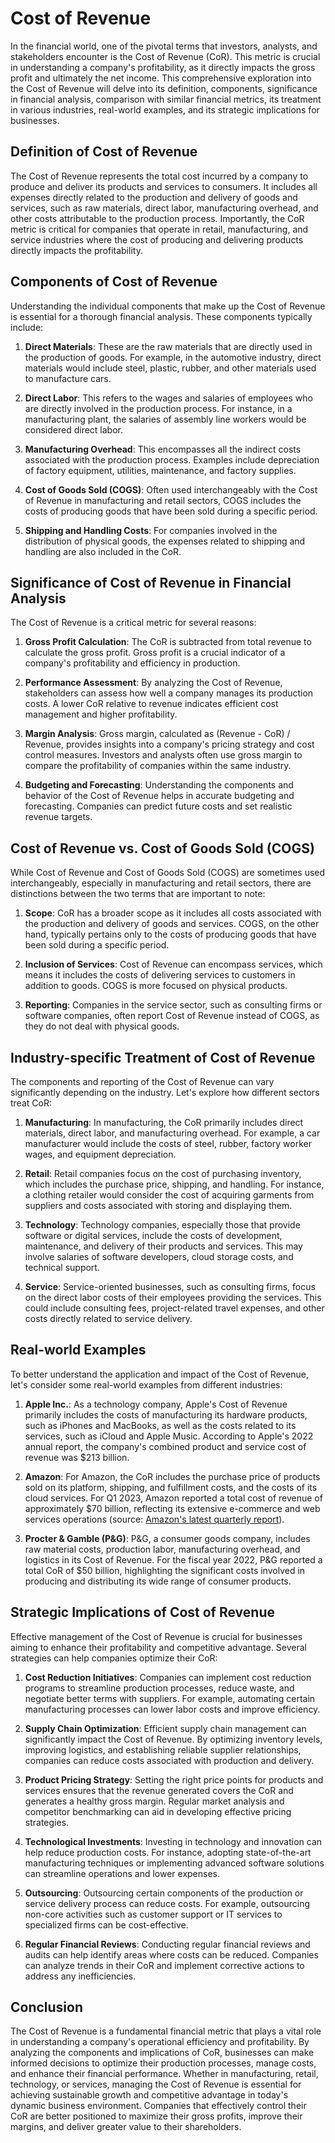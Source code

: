 # Cost of Revenue

In the financial world, one of the pivotal terms that investors, analysts, and stakeholders encounter is the Cost of Revenue (CoR). This metric is crucial in understanding a company's profitability, as it directly impacts the gross profit and ultimately the net income. This comprehensive exploration into the Cost of Revenue will delve into its definition, components, significance in financial analysis, comparison with similar financial metrics, its treatment in various industries, real-world examples, and its strategic implications for businesses.

## Definition of Cost of Revenue

The Cost of Revenue represents the total cost incurred by a company to produce and deliver its products and services to consumers. It includes all expenses directly related to the production and delivery of goods and services, such as raw materials, direct labor, manufacturing overhead, and other costs attributable to the production process. Importantly, the CoR metric is critical for companies that operate in retail, manufacturing, and service industries where the cost of producing and delivering products directly impacts the profitability.

## Components of Cost of Revenue

Understanding the individual components that make up the Cost of Revenue is essential for a thorough financial analysis. These components typically include:

1. **Direct Materials**: These are the raw materials that are directly used in the production of goods. For example, in the automotive industry, direct materials would include steel, plastic, rubber, and other materials used to manufacture cars.

2. **Direct Labor**: This refers to the wages and salaries of employees who are directly involved in the production process. For instance, in a manufacturing plant, the salaries of assembly line workers would be considered direct labor.

3. **Manufacturing Overhead**: This encompasses all the indirect costs associated with the production process. Examples include depreciation of factory equipment, utilities, maintenance, and factory supplies.

4. **Cost of Goods Sold (COGS)**: Often used interchangeably with the Cost of Revenue in manufacturing and retail sectors, COGS includes the costs of producing goods that have been sold during a specific period.

5. **Shipping and Handling Costs**: For companies involved in the distribution of physical goods, the expenses related to shipping and handling are also included in the CoR.

## Significance of Cost of Revenue in Financial Analysis

The Cost of Revenue is a critical metric for several reasons:

1. **Gross Profit Calculation**: The CoR is subtracted from total revenue to calculate the gross profit. Gross profit is a crucial indicator of a company's profitability and efficiency in production.

2. **Performance Assessment**: By analyzing the Cost of Revenue, stakeholders can assess how well a company manages its production costs. A lower CoR relative to revenue indicates efficient cost management and higher profitability.

3. **Margin Analysis**: Gross margin, calculated as (Revenue - CoR) / Revenue, provides insights into a company's pricing strategy and cost control measures. Investors and analysts often use gross margin to compare the profitability of companies within the same industry.

4. **Budgeting and Forecasting**: Understanding the components and behavior of the Cost of Revenue helps in accurate budgeting and forecasting. Companies can predict future costs and set realistic revenue targets.

## Cost of Revenue vs. Cost of Goods Sold (COGS)

While Cost of Revenue and Cost of Goods Sold (COGS) are sometimes used interchangeably, especially in manufacturing and retail sectors, there are distinctions between the two terms that are important to note:

1. **Scope**: CoR has a broader scope as it includes all costs associated with the production and delivery of goods and services. COGS, on the other hand, typically pertains only to the costs of producing goods that have been sold during a specific period.

2. **Inclusion of Services**: Cost of Revenue can encompass services, which means it includes the costs of delivering services to customers in addition to goods. COGS is more focused on physical products.

3. **Reporting**: Companies in the service sector, such as consulting firms or software companies, often report Cost of Revenue instead of COGS, as they do not deal with physical goods.

## Industry-specific Treatment of Cost of Revenue

The components and reporting of the Cost of Revenue can vary significantly depending on the industry. Let's explore how different sectors treat CoR:

1. **Manufacturing**: In manufacturing, the CoR primarily includes direct materials, direct labor, and manufacturing overhead. For example, a car manufacturer would include the costs of steel, rubber, factory worker wages, and equipment depreciation.

2. **Retail**: Retail companies focus on the cost of purchasing inventory, which includes the purchase price, shipping, and handling. For instance, a clothing retailer would consider the cost of acquiring garments from suppliers and costs associated with storing and displaying them.

3. **Technology**: Technology companies, especially those that provide software or digital services, include the costs of development, maintenance, and delivery of their products and services. This may involve salaries of software developers, cloud storage costs, and technical support.

4. **Service**: Service-oriented businesses, such as consulting firms, focus on the direct labor costs of their employees providing the services. This could include consulting fees, project-related travel expenses, and other costs directly related to service delivery.

## Real-world Examples

To better understand the application and impact of the Cost of Revenue, let's consider some real-world examples from different industries:

1. **Apple Inc.**: As a technology company, Apple's Cost of Revenue primarily includes the costs of manufacturing its hardware products, such as iPhones and MacBooks, as well as the costs related to its services, such as iCloud and Apple Music. According to Apple's 2022 annual report, the company's combined product and service cost of revenue was $213 billion.

2. **Amazon**: For Amazon, the CoR includes the purchase price of products sold on its platform, shipping, and fulfillment costs, and the costs of its cloud services. For Q1 2023, Amazon reported a total cost of revenue of approximately $70 billion, reflecting its extensive e-commerce and web services operations (source: [Amazon's latest quarterly report](https://www.amazon.com/ir)).

3. **Procter & Gamble (P&G)**: P&G, a consumer goods company, includes raw material costs, production labor, manufacturing overhead, and logistics in its Cost of Revenue. For the fiscal year 2022, P&G reported a total CoR of $50 billion, highlighting the significant costs involved in producing and distributing its wide range of consumer products.

## Strategic Implications of Cost of Revenue

Effective management of the Cost of Revenue is crucial for businesses aiming to enhance their profitability and competitive advantage. Several strategies can help companies optimize their CoR:

1. **Cost Reduction Initiatives**: Companies can implement cost reduction programs to streamline production processes, reduce waste, and negotiate better terms with suppliers. For example, automating certain manufacturing processes can lower labor costs and improve efficiency.

2. **Supply Chain Optimization**: Efficient supply chain management can significantly impact the Cost of Revenue. By optimizing inventory levels, improving logistics, and establishing reliable supplier relationships, companies can reduce costs associated with production and delivery.

3. **Product Pricing Strategy**: Setting the right price points for products and services ensures that the revenue generated covers the CoR and generates a healthy gross margin. Regular market analysis and competitor benchmarking can aid in developing effective pricing strategies.

4. **Technological Investments**: Investing in technology and innovation can help reduce production costs. For instance, adopting state-of-the-art manufacturing techniques or implementing advanced software solutions can streamline operations and lower expenses.

5. **Outsourcing**: Outsourcing certain components of the production or service delivery process can reduce costs. For example, outsourcing non-core activities such as customer support or IT services to specialized firms can be cost-effective.

6. **Regular Financial Reviews**: Conducting regular financial reviews and audits can help identify areas where costs can be reduced. Companies can analyze trends in their CoR and implement corrective actions to address any inefficiencies.

## Conclusion

The Cost of Revenue is a fundamental financial metric that plays a vital role in understanding a company's operational efficiency and profitability. By analyzing the components and implications of CoR, businesses can make informed decisions to optimize their production processes, manage costs, and enhance their financial performance. Whether in manufacturing, retail, technology, or services, managing the Cost of Revenue is essential for achieving sustainable growth and competitive advantage in today's dynamic business environment. Companies that effectively control their CoR are better positioned to maximize their gross profits, improve their margins, and deliver greater value to their shareholders.